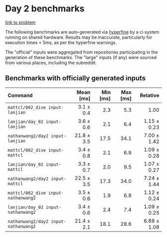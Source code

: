 # Day 2 benchmarks

[link to problem](http://adventofcode.com/2021/day/2)

The following benchmarks are auto-generated via [hyperfine](https://github.com/sharkdp/hyperfine) by a ci system running on shared hardware. Results may be inaccurate, particularly for execution times < 5ms, as per the hyperfine warnings.

The "official" inputs were aggregated from repositories participating in the generation of these benchmarks. The "large" inputs (if any) were sourced from various places, including the subreddit.

## Benchmarks with officially generated inputs
| Command | Mean [ms] | Min [ms] | Max [ms] | Relative |
|:---|---:|---:|---:|---:|
| `mattcl/002_dive input-lanjian` | 3.1 ± 0.4 | 2.3 | 5.3 | 1.00 |
| `lanjian/day_02 input-lanjian` | 3.6 ± 0.6 | 2.1 | 6.4 | 1.15 ± 0.23 |
| `nathanwang2/day2 input-lanjian` | 21.8 ± 3.5 | 17.5 | 34.1 | 7.00 ± 1.42 |
| `mattcl/002_dive input-mattcl` | 3.4 ± 0.8 | 2.1 | 6.9 | 1.09 ± 0.28 |
| `lanjian/day_02 input-mattcl` | 3.3 ± 0.7 | 2.0 | 9.5 | 1.07 ± 0.27 |
| `nathanwang2/day2 input-mattcl` | 22.5 ± 3.5 | 17.3 | 34.0 | 7.24 ± 1.44 |
| `mattcl/002_dive input-nathanwang2` | 3.5 ± 0.6 | 1.9 | 6.8 | 1.12 ± 0.24 |
| `lanjian/day_02 input-nathanwang2` | 3.4 ± 0.6 | 2.4 | 7.4 | 1.09 ± 0.25 |
| `nathanwang2/day2 input-nathanwang2` | 21.4 ± 2.1 | 18.1 | 28.6 | 6.88 ± 1.08 |
